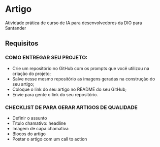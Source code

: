 # Artigo
Atividade prática de curso de IA para desenvolvedores da DIO para Santander

## Requisitos

### COMO ENTREGAR SEU PROJETO:
- Crie um repositório no GitHub com os prompts que você utilizou na criação do projeto;
- Salve nesse mesmo repositório as imagens geradas na construção do seu artigo;
- Coloque o link do seu artigo no README do seu GitHub;
- Envie para gente o link do seu repositório.
 
### CHECKLIST DE PARA GERAR ARTIGOS DE QUALIDADE
- Definir o assunto
- Título chamativo: headline
- Imagem de capa chamativa
- Blocos do artigo
- Postar o artigo com um call to action
